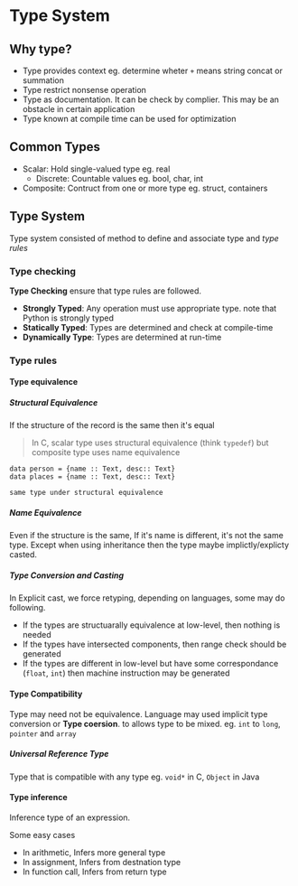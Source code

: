 # Type System

## Why type?

- Type provides context eg. determine wheter `+` means string concat or summation
- Type restrict nonsense operation
- Type as documentation. It can be check by complier. This may be an obstacle in certain application
- Type known at compile time can be used for optimization


## Common Types

- Scalar: Hold single-valued type eg. real
	- Discrete: Countable values eg. bool, char, int
- Composite: Contruct from one or more type eg. struct, containers

## Type System

Type system consisted of method to define and associate type and *type rules*

### Type checking

**Type Checking** ensure that type rules are followed.

- **Strongly Typed**: Any operation must use appropriate type. note that Python is strongly typed
- **Statically Typed**: Types are determined and check at compile-time
- **Dynamically Type**: Types are determined at run-time

### Type rules

#### Type equivalence

##### Structural Equivalence

If the structure of the record is the same then it's equal

> In C, scalar type uses structural equivalence (think `typedef`) but composite type uses name equivalence

```
data person = {name :: Text, desc:: Text}
data places = {name :: Text, desc:: Text}

same type under structural equivalence
```

##### Name Equivalence

Even if the structure is the same, If it's name is different, it's not the same type.
Except when using inheritance then the type maybe implictly/explicty casted.

##### Type Conversion and Casting

In Explicit cast, we force retyping, depending on languages, some may do following.

- If the types are structuarally equivalence at low-level, then nothing is needed
- If the types have intersected components, then range check should be generated
- If the types are different in low-level but have some correspondance (`float`, `int`) 
then machine instruction may be generated

#### Type Compatibility

Type may need not be equivalence. Language may used implicit type conversion or **Type coersion**.
to allows type to be mixed. eg. `int` to `long`, `pointer` and `array`

##### Universal Reference Type

Type that is compatible with any type eg. `void*` in C, `Object` in Java

#### Type inference

Inference type of an expression.

Some easy cases

- In arithmetic, Infers more general type
- In assignment, Infers from destnation type
- In function call, Infers from return type
